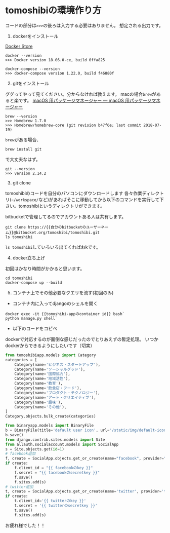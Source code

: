 # tomoshibiの環境作り方

コードの部分は`>>>`の後ろは入力する必要はありません。
想定される出力です。

1. dockerをインストール

[Docker Store](https://store.docker.com/editions/community/docker-ce-desktop-mac)

```
docker --version
>>> Docker version 18.06.0-ce, build 0ffa825

docker-compose --version
>>> docker-compose version 1.22.0, build f46880f
```

2. gitをインストール

ググってやって見てください。分からなければ教えます。
macの場合`brew`があると楽です。
[macOS 用パッケージマネージャー — macOS 用パッケージマネージャー](https://brew.sh/index_ja)

```
brew --version
>>> Homebrew 1.7.0
>>> Homebrew/homebrew-core (git revision b47f6e; last commit 2018-07-19)
```

`brew`がある場合、

```
brew install git
```
で大丈夫なはず。

```
git --version
>>> version 2.14.2
```

3. git clone

tomoshibiのコードを自分のパソコンにダウンロードします
各々作業ディレクトリ(`~/workspace/`など)があればそこに移動してから以下のコマンドを実行して下さい。tomoshibiというディレクトリができます。

bitbucketで管理してるのでアカウントある人は共有します。

```
git clone https://{{自分のbitbucketのユーザーネーム}}@bitbucket.org/tomoshibi/tomoshibi.git
ls tomoshibi
```
`ls tomoshibi`していろいろ出てくればおkです。

4. docker立ち上げ

初回はかなり時間がかかると思います。

```
cd tomoshibi
docker-compose up --build
```

5. コンテナ上でその他必要なクエリを流す(初回のみ)

* コンテナ内に入ってdjangoのシェルを開く

```
docker exec -it {{tomoshibi-appのcontainer id}} bash`
python manage.py shell`
```

* 以下のコードをコピペ

dockerで対応するのが面倒な感じだったのでとりあえずの暫定処理。
いつかdockerからできるようにしたいです（切実）

``` python
from tomoshibiapp.models import Category
categories = [
    Category(name='ビジネス・スタートアップ'),
    Category(name='ソーシャルグッド'),
    Category(name='国際協力'),
    Category(name='地域活性'),
    Category(name='教育'),
    Category(name='飲食店・フード'),
    Category(name='プロダクト・テクノロジー'),
    Category(name='アート・クリエイティブ'),
    Category(name='趣味'),
    Category(name='その他'),
]
Category.objects.bulk_create(categories)

from binaryapp.models import BinaryFile
b = BinaryFile(title='default user icon', url='/static/img/default-icon.png')
b.save()
from django.contrib.sites.models import Site
from allauth.socialaccount.models import SocialApp
s = Site.objects.get(id=1)
# facebook追加
f, create = SocialApp.objects.get_or_create(name="facebook", provider="facebook")
if create:
    f.client_id = "{{ facebookのkey }}"
    f.secret = "{{ facebookのsecretkey }}"
    f.save()
    f.sites.add(s)
# twitter追加
t, create = SocialApp.objects.get_or_create(name='twitter', provider='twitter')
if create:
    t.client_id='{{ twitterのkey }}'
    t.secret = '{{ twitterのsecretkey }}'
    t.save()
    f.sites.add(s)
```


お疲れ様でした！！
